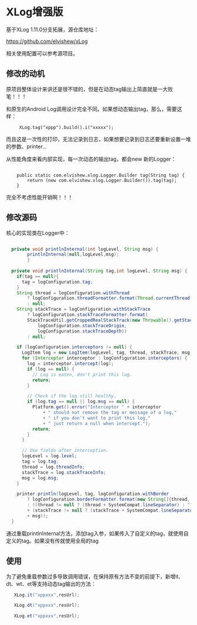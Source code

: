 # XLog增强版

基于XLog 1.11.0分支拓展，源仓库地址：

https://github.com/elvishew/xLog

相关使用配置可以参考源项目。

## 修改的动机

原项目整体设计来讲还是很不错的，但是在动态tag输出上简直就是一大败笔！！！

和原生的Android Log调用设计完全不同。如果想动态输出tag，那么，需要这样：

```
     XLog.tag("xppp").build().i("xxxxx");
```
而且这是一次性的打印，无法记录到日志，如果想要记录到日志还要重新设置一堆的参数、printer...


从性能角度来看内部实现，每一次动态的输出tag，都会new 新的Logger：

```

    public static com.elvishew.xlog.Logger.Builder tag(String tag) {
        return (new com.elvishew.xlog.Logger.Builder()).tag(tag);
    }

```

完全不考虑性能开销啊！！！


## 修改源码

核心的实现类在Logger中：

```java

  private void printlnInternal(int logLevel, String msg) {
        printlnInternal(null,logLevel,msg);
        }
        
  private void printlnInternal(String tag,int logLevel, String msg) {
    if(tag == null){
      tag = logConfiguration.tag;
    }
    String thread = logConfiguration.withThread
        ? logConfiguration.threadFormatter.format(Thread.currentThread())
        : null;
    String stackTrace = logConfiguration.withStackTrace
        ? logConfiguration.stackTraceFormatter.format(
        StackTraceUtil.getCroppedRealStackTrack(new Throwable().getStackTrace(),
            logConfiguration.stackTraceOrigin,
            logConfiguration.stackTraceDepth))
        : null;

    if (logConfiguration.interceptors != null) {
      LogItem log = new LogItem(logLevel, tag, thread, stackTrace, msg);
      for (Interceptor interceptor : logConfiguration.interceptors) {
        log = interceptor.intercept(log);
        if (log == null) {
          // Log is eaten, don't print this log.
          return;
        }

        // Check if the log still healthy.
        if (log.tag == null || log.msg == null) {
          Platform.get().error("Interceptor " + interceptor
              + " should not remove the tag or message of a log,"
              + " if you don't want to print this log,"
              + " just return a null when intercept.");
          return;
        }
      }

      // Use fields after interception.
      logLevel = log.level;
      tag = log.tag;
      thread = log.threadInfo;
      stackTrace = log.stackTraceInfo;
      msg = log.msg;
    }

    printer.println(logLevel, tag, logConfiguration.withBorder
        ? logConfiguration.borderFormatter.format(new String[]{thread, stackTrace, msg})
        : ((thread != null ? (thread + SystemCompat.lineSeparator) : "")
        + (stackTrace != null ? (stackTrace + SystemCompat.lineSeparator) : "")
        + msg));
  }

```

通过重载printlnInternal方法，添加tag入参，如果传入了自定义的tag，就使用自定义的tag。如果没有传就使用全局的tag



## 使用

为了避免重载参数过多导致调用错误，在保持原有方法不变的前提下，新增it、dt、wt、et等支持动态tag输出的方法：

```java
   XLog.it("xppxxx",resUrl);

   XLog.dt("xppxxx",resUrl);

   XLog.et("xppxxx",resUrl);
```
